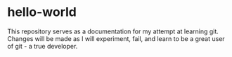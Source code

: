 # hello-world
This repository serves as a documentation for my attempt at learning git.
Changes will be made as I will experiment, fail, and learn to be a great user of git - a true developer.
